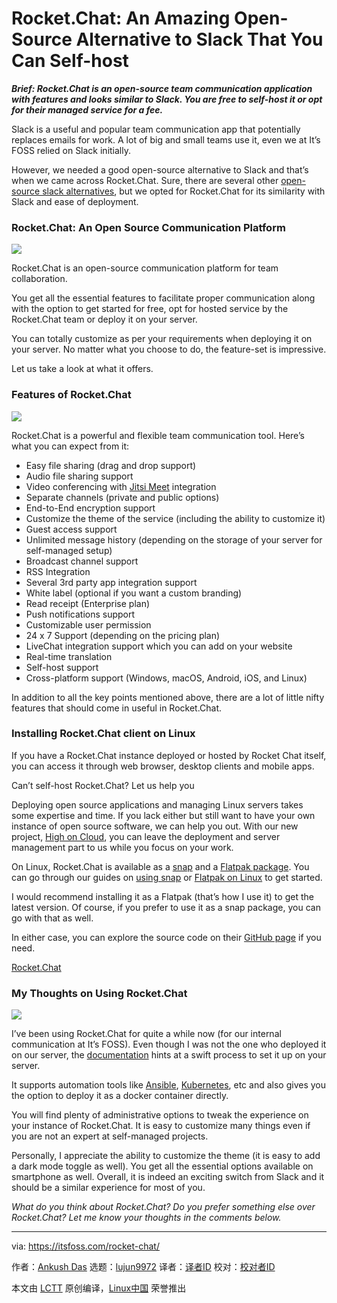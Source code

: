 [#]: collector: (lujun9972)
[#]: translator: ( )
[#]: reviewer: ( )
[#]: publisher: ( )
[#]: url: ( )
[#]: subject: (Rocket.Chat: An Amazing Open-Source Alternative to Slack That You Can Self-host)
[#]: via: (https://itsfoss.com/rocket-chat/)
[#]: author: (Ankush Das https://itsfoss.com/author/ankush/)

Rocket.Chat: An Amazing Open-Source Alternative to Slack That You Can Self-host
======

_**Brief: Rocket.Chat is an open-source team communication application with features and looks similar to Slack. You are free to self-host it or opt for their managed service for a fee.**_

Slack is a useful and popular team communication app that potentially replaces emails for work. A lot of big and small teams use it, even we at It’s FOSS relied on Slack initially.

However, we needed a good open-source alternative to Slack and that’s when we came across Rocket.Chat. Sure, there are several other [open-source slack alternatives][1], but we opted for Rocket.Chat for its similarity with Slack and ease of deployment.

### Rocket.Chat: An Open Source Communication Platform

![][2]

Rocket.Chat is an open-source communication platform for team collaboration.

You get all the essential features to facilitate proper communication along with the option to get started for free, opt for hosted service by the Rocket.Chat team or deploy it on your server.

You can totally customize as per your requirements when deploying it on your server. No matter what you choose to do, the feature-set is impressive.

Let us take a look at what it offers.

### Features of Rocket.Chat

![][3]

Rocket.Chat is a powerful and flexible team communication tool. Here’s what you can expect from it:

  * Easy file sharing (drag and drop support)
  * Audio file sharing support
  * Video conferencing with [Jitsi Meet][4] integration
  * Separate channels (private and public options)
  * End-to-End encryption support
  * Customize the theme of the service (including the ability to customize it)
  * Guest access support
  * Unlimited message history (depending on the storage of your server for self-managed setup)
  * Broadcast channel support
  * RSS Integration
  * Several 3rd party app integration support
  * White label (optional if you want a custom branding)
  * Read receipt (Enterprise plan)
  * Push notifications support
  * Customizable user permission
  * 24 x 7 Support (depending on the pricing plan)
  * LiveChat integration support which you can add on your website
  * Real-time translation
  * Self-host support
  * Cross-platform support (Windows, macOS, Android, iOS, and Linux)



In addition to all the key points mentioned above, there are a lot of little nifty features that should come in useful in Rocket.Chat.

### Installing Rocket.Chat client on Linux

If you have a Rocket.Chat instance deployed or hosted by Rocket Chat itself, you can access it through web browser, desktop clients and mobile apps.

Can’t self-host Rocket.Chat? Let us help you

Deploying open source applications and managing Linux servers takes some expertise and time. If you lack either but still want to have your own instance of open source software, we can help you out.
With our new project, [High on Cloud][5], you can leave the deployment and server management part to us while you focus on your work.

On Linux, Rocket.Chat is available as a [snap][6] and a [Flatpak package][7]. You can go through our guides on [using snap][6] or [Flatpak on Linux][8] to get started.

I would recommend installing it as a Flatpak (that’s how I use it) to get the latest version. Of course, if you prefer to use it as a snap package, you can go with that as well.

In either case, you can explore the source code on their [GitHub page][9] if you need.

[Rocket.Chat][10]

### My Thoughts on Using Rocket.Chat

![][11]

I’ve been using Rocket.Chat for quite a while now (for our internal communication at It’s FOSS). Even though I was not the one who deployed it on our server, the [documentation][12] hints at a swift process to set it up on your server.

It supports automation tools like [Ansible][13], [Kubernetes][14], etc and also gives you the option to deploy it as a docker container directly.

You will find plenty of administrative options to tweak the experience on your instance of Rocket.Chat. It is easy to customize many things even if you are not an expert at self-managed projects.

Personally, I appreciate the ability to customize the theme (it is easy to add a dark mode toggle as well). You get all the essential options available on smartphone as well. Overall, it is indeed an exciting switch from Slack and it should be a similar experience for most of you.

_What do you think about Rocket.Chat? Do you prefer something else over Rocket.Chat? Let me know your thoughts in the comments below._

--------------------------------------------------------------------------------

via: https://itsfoss.com/rocket-chat/

作者：[Ankush Das][a]
选题：[lujun9972][b]
译者：[译者ID](https://github.com/译者ID)
校对：[校对者ID](https://github.com/校对者ID)

本文由 [LCTT](https://github.com/LCTT/TranslateProject) 原创编译，[Linux中国](https://linux.cn/) 荣誉推出

[a]: https://itsfoss.com/author/ankush/
[b]: https://github.com/lujun9972
[1]: https://itsfoss.com/open-source-slack-alternative/
[2]: https://i1.wp.com/itsfoss.com/wp-content/uploads/2020/12/rocket-chat-feat.png?resize=768%2C433&ssl=1
[3]: https://i0.wp.com/itsfoss.com/wp-content/uploads/2020/12/rocket-chat-itsfoss-1.resized.jpg?resize=800%2C509&ssl=1
[4]: https://itsfoss.com/jitsi-meet/
[5]: https://highoncloud.com/
[6]: https://itsfoss.com/use-snap-packages-ubuntu-16-04/
[7]: https://itsfoss.com/what-is-flatpak/
[8]: https://itsfoss.com/flatpak-guide/
[9]: https://github.com/RocketChat/Rocket.Chat
[10]: https://rocket.chat/
[11]: https://i2.wp.com/itsfoss.com/wp-content/uploads/2020/12/rocket-chat-itsfoss.png?resize=800%2C504&ssl=1
[12]: https://docs.rocket.chat/
[13]: https://www.ansible.com/
[14]: https://kubernetes.io/
